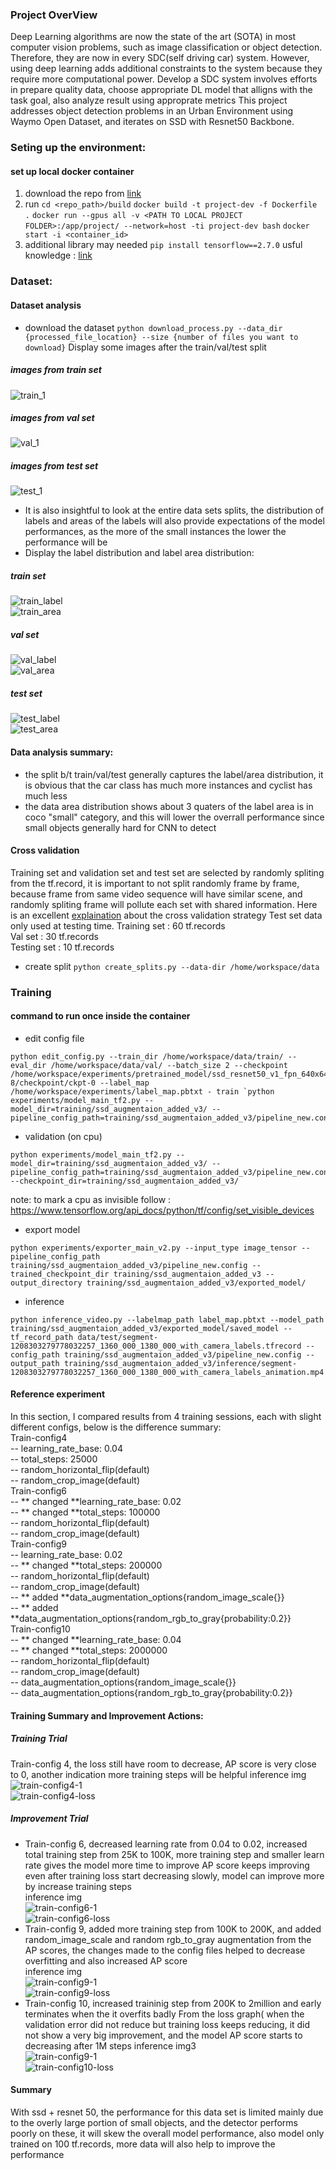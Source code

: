 ### Project OverView 
Deep Learning algorithms are now the state of the art (SOTA) in most computer vision problems, such as image classification or object detection. Therefore, they are now in every SDC(self driving car) system. However, using deep learning adds additional constraints to the system because they require more computational power. 
Develop a SDC system involves efforts in prepare quality data, choose appropriate DL model that alligns with the task goal, also analyze result using approprate metrics
This project addresses object detection problems in an Urban Environment using Waymo Open Dataset, and iterates on SSD with Resnet50 Backbone. 

### Seting up the environment:
#### set up local docker container 
1. download the repo from [link](https://github.com/udacity/nd013-c1-vision-starter/tree/main/build)
2. run 
`cd <repo_path>/build`
`docker build -t project-dev -f Dockerfile .`
`docker run --gpus all -v <PATH TO LOCAL PROJECT FOLDER>:/app/project/ --network=host -ti project-dev bash`
`docker start -i <container_id>`
3. additional library may needed
`pip install tensorflow==2.7.0`
usful knowledge : [link](https://knowledge.udacity.com/questions/725236)
 
### Dataset:
#### Dataset analysis
- download the dataset `python download_process.py --data_dir {processed_file_location} --size {number of files you want to download}`
Display some images after the train/val/test split
##### images from train set<br />
![train_1](./summary_related/train_1.png)<br />
##### images from val set<br />
![val_1](./summary_related/val_1.png)<br />
##### images from test set<br />
![test_1](./summary_related/test_1.png)<br />

- It is also insightful to look at the entire data sets splits, the distribution of labels and areas of the labels will also provide expectations of the model performances, as the more of the small instances the lower the performance will be
- Display the label distribution and label area distribution: 
##### train set
![train_label](./summary_related/train_label.png)<br />
![train_area](./summary_related/train_area.png)<br />
##### val set
![val_label](./summary_related/val_label.png)<br />
![val_area](./summary_related/val_area.png)<br />
##### test set
![test_label](./summary_related/test_label.png)<br />
![test_area](./summary_related/test_area.png)<br />

#### Data analysis summary: 
- the split b/t train/val/test generally captures the label/area distribution, it is obvious that the car class has much more instances and cyclist has much less 
- the data area distribution shows about 3 quaters of the label area is in coco "small" category, and this will lower the overrall performance since small objects generally hard for CNN to detect
#### Cross validation
Training set and validation set and test set are selected by randomly spliting from the tf.record, it is important to not split randomly frame by frame, because frame from same video sequence will have similar scene, and randomly spliting frame will pollute each set with shared information. 
Here is an excellent [explaination](https://knowledge.udacity.com/questions/846816) about the cross validation strategy 
Test set data only used at testing time. 
Training set 	: 60 tf.records<br />
Val set 	: 30 tf.records<br />
Testing set 	: 10 tf.records<br />
- create split `python create_splits.py --data-dir /home/workspace/data`
### Training
#### command to run once inside the container 
- edit config file 
```
python edit_config.py --train_dir /home/workspace/data/train/ --eval_dir /home/workspace/data/val/ --batch_size 2 --checkpoint /home/workspace/experiments/pretrained_model/ssd_resnet50_v1_fpn_640x640_coco17_tpu-8/checkpoint/ckpt-0 --label_map /home/workspace/experiments/label_map.pbtxt - train `python experiments/model_main_tf2.py --model_dir=training/ssd_augmentaion_added_v3/ --pipeline_config_path=training/ssd_augmentaion_added_v3/pipeline_new.config
```
         
- validation (on cpu)    
```
python experiments/model_main_tf2.py --model_dir=training/ssd_augmentaion_added_v3/ --pipeline_config_path=training/ssd_augmentaion_added_v3/pipeline_new.config --checkpoint_dir=training/ssd_augmentaion_added_v3/
```

note: to mark a cpu as invisible follow : https://www.tensorflow.org/api_docs/python/tf/config/set_visible_devices

- export model     
```
python experiments/exporter_main_v2.py --input_type image_tensor --pipeline_config_path training/ssd_augmentaion_added_v3/pipeline_new.config --trained_checkpoint_dir training/ssd_augmentaion_added_v3 --output_directory training/ssd_augmentaion_added_v3/exported_model/
```

- inference     
```
python inference_video.py --labelmap_path label_map.pbtxt --model_path training/ssd_augmentaion_added_v3/exported_model/saved_model --tf_record_path data/test/segment-1208303279778032257_1360_000_1380_000_with_camera_labels.tfrecord --config_path training/ssd_augmentaion_added_v3/pipeline_new.config --output_path training/ssd_augmentaion_added_v3/inference/segment-1208303279778032257_1360_000_1380_000_with_camera_labels_animation.mp4
```

#### Reference experiment
In this section, I compared results from 4 training sessions, each with slight different configs, below is the difference summary:     
Train-config4<br />
	-- learning_rate_base: 0.04<br />
     	-- total_steps: 25000<br />
     	-- random_horizontal_flip(default)<br />
     	-- random_crop_image(default)<br />
Train-config6<br />
	-- ** changed **learning_rate_base: 0.02<br />
     	-- ** changed **total_steps: 100000<br />
     	-- random_horizontal_flip(default)<br />
     	-- random_crop_image(default)<br />
Train-config9<br />
	-- learning_rate_base: 0.02<br />
     	-- ** changed **total_steps: 200000<br />
     	-- random_horizontal_flip(default)<br />
     	-- random_crop_image(default)<br />
     	-- ** added **data_augmentation_options{random_image_scale{}}<br />
  	-- ** added **data_augmentation_options{random_rgb_to_gray{probability:0.2}}<br />
Train-config10<br />
	-- ** changed **learning_rate_base: 0.04<br />
     	-- ** changed **total_steps: 2000000<br />
     	-- random_horizontal_flip(default)<br />
     	-- random_crop_image(default)<br />
     	-- data_augmentation_options{random_image_scale{}}<br />
  	-- data_augmentation_options{random_rgb_to_gray{probability:0.2}}<br />
#### Training Summary and Improvement Actions:
##### Training Trial   
Train-config 4, the loss still have room to decrease, AP score is very close to 0, another indication more training steps will be helpful
inference img<br />
![train-config4-1](./summary_related/Config4-1208303279778032257_1360_000_1380_000_with_camera_labels_animation.mp4.png) <br />
![train-config4-loss](./summary_related/v4_loss.png)<br />
##### Improvement Trial   
- Train-config 6, decreased learning rate from 0.04 to 0.02, increased total training step from 25K to 100K, more training step and smaller learn rate gives the model more time to improve
AP score keeps improving even after training loss start decreasing slowly, model can improve more by increase training steps<br />
inference img<br />
![train-config6-1](./summary_related/Config6-1208303279778032257_1360_000_1380_000_with_camera_labels_animation.mp4.png) <br />
![train-config6-loss](./summary_related/V6_loss.png)<br />
- Train-config 9, added more training step from 100K to 200K, and added random_image_scale and random rgb_to_gray augmentation
from the AP scores, the changes made to the config files helped to decrease overfitting and also increased AP score <br />
inference img <br />
![train-config9-1](./summary_related/Config9-1208303279778032257_1360_000_1380_000_with_camera_labels_animation.mp4.png)<br />
![train-config9-loss](./summary_related/V9_loss.png)<br />
- Train-config 10, increased traininig step from 200K to 2million and early terminates when the it overfits badly
From the loss graph( when the validation error did not reduce but training loss keeps reducing, it did not show a very big improvement, and the model AP score starts to decreasing after 1M steps 
inference img3 <br />
![train-config9-1](./summary_related/Config10-1208303279778032257_1360_000_1380_000_with_camera_labels_animation.mp4.png)<br />
 ![train-config10-loss](./summary_related/V10_loss.png)<br />
#### Summary
With ssd + resnet 50, the performance for this data set is limited mainly due to the overly large portion of small objects, and the detector performs poorly on these, it will skew the overall model performance, also model only trained on 100 tf.records, more data will also help to improve the performance
